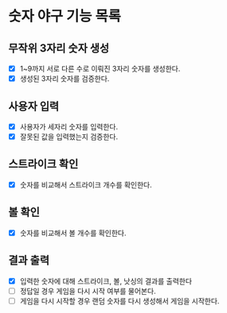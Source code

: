 # 숫자 야구 기능 목록 

## 무작위 3자리 숫자 생성 
- [x] 1~9까지 서로 다른 수로 이뤄진 3자리 숫자를 생성한다.
- [x] 생성된 3자리 숫자를 검증한다.

## 사용자 입력
- [x] 사용자가 세자리 숫자를 입력한다.
- [x] 잘못된 값을 입력했는지 검증한다.

## 스트라이크 확인
- [x] 숫자를 비교해서 스트라이크 개수를 확인한다.

## 볼 확인
- [x] 숫자를 비교해서 볼 개수를 확인한다. 

## 결과 출력
- [x] 입력한 숫자에 대해 스트라이크, 볼, 낫싱의 결과를 출력한다
- [ ] 정답일 경우 게임을 다시 시작 여부를 물어본다.
- [ ] 게임을 다시 시작할 경우 랜덤 숫자를 다시 생성해서 게임을 시작한다.
